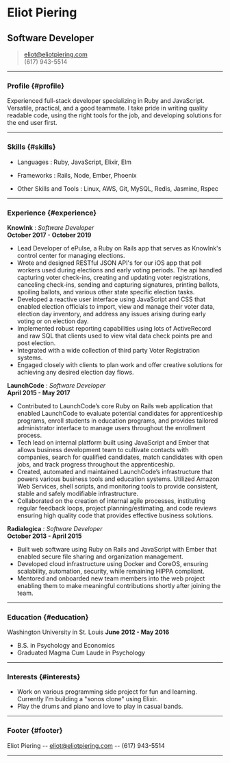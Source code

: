 # Eliot Piering
## Software Developer

<!-- > [Download PDF](resume.pdf)   -->
> [eliot@eliotpiering.com](eliot@eliotpiering.com)  
> (617) 943-5514

------

### Profile {#profile}

Experienced full-stack developer specializing in Ruby and JavaScript. Versatile, practical, and a good teammate. I take pride in writing quality readable code, using the right tools for the job, and developing solutions for the end user first.

------

### Skills {#skills}

* Languages
  : Ruby, JavaScript, Elixir, Elm

* Frameworks
  : Rails, Node, Ember, Phoenix

* Other Skills and Tools
  : Linux, AWS, Git, MySQL, Redis, Jasmine, Rspec

-------

### Experience {#experience}

__KnowInk__
: *Software Developer*  
  __October 2017 - October 2019__

* Lead Developer of ePulse, a Ruby on Rails app that serves as KnowInk's control center for managing elections.
* Wrote and designed RESTful JSON API's for our iOS app that poll workers used during elections and early voting periods. The api handled capturing voter check-ins, creating and updating voter registrations, canceling check-ins, sending and capturing signatures, printing ballots, spoiling ballots, and various other state specific election tasks.
* Developed a reactive user interface using JavaScript and CSS that enabled election officials to import, view and manage their voter data, election day inventory, and address any issues arising during early voting or on election day.
* Implemented robust reporting capabilities using lots of ActiveRecord and raw SQL that clients used to view vital data check points pre and post election.
* Integrated with a wide collection of third party Voter Registration systems.
* Engaged closely with clients to plan work and offer creative solutions for achieving any desired election day flows.

__LaunchCode__
: *Software Developer*  
  __April 2015 - May 2017__

* Contributed to LaunchCode’s core Ruby on Rails web application that enabled LaunchCode to evaluate potential candidates for apprenticeship programs, enroll students in education programs, and provides tailored administrator interface to manage users throughout the enrollment process.
* Tech lead on internal platform built using JavaScript and Ember that allows business development team to cultivate contacts with companies, search for qualified candidates, match candidates with open jobs, and track progress throughout the apprenticeship.
* Created, automated and maintained LaunchCode’s infrastructure that powers various business tools and education systems. Utilized Amazon Web Services, shell scripts, and monitoring tools to provide consistent, stable and safely modifiable infrastructure.
* Collaborated on the creation of internal agile processes, instituting regular feedback loops, project planning/estimating, and code reviews ensuring high quality code that provides effective business solutions.


__Radialogica__
: *Software Developer*  
  __October 2013 - April 2015__

* Built web software using Ruby on Rails and JavaScript with Ember that enabled secure file sharing and organization management.
* Developed cloud infrastructure using Docker and CoreOS, ensuring scalability, automation, security, while remaining HIPPA compliant.
* Mentored and onboarded new team members into the web project enabling them to make meaningful contributions shortly after joining the team.

------


### Education {#education}

Washington University in St. Louis
__June 2012 - May 2016__

* B.S. in Psychology and Economics
* Graduated Magma Cum Laude in Psychology

------

### Interests {#interests}
* Work on various programming side project for fun and learning. Currently I’m building a "sonos clone" using Elixir.
* Play the drums and piano and love to play in casual bands.

------


### Footer {#footer}

Eliot Piering -- [eliot@eliotpiering.com](eliot@eliotpiering.com) -- (617) 943-5514

------
